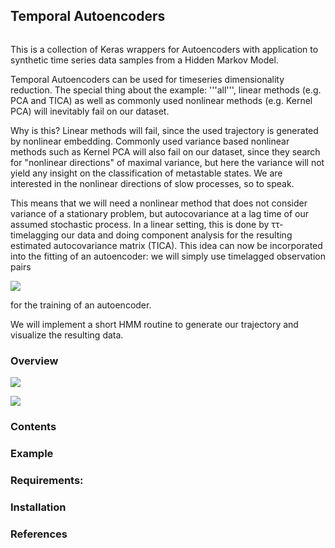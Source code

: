 ﻿
## Temporal Autoencoders
![]()

This is a collection of Keras wrappers for Autoencoders with application to synthetic time series data samples from a Hidden Markov Model.

Temporal Autoencoders can be used for timeseries dimensionality reduction. The special thing about the example: '''all''', linear methods (e.g. PCA and TICA) as well as commonly used nonlinear methods (e.g. Kernel PCA) will inevitably fail on our dataset.

Why is this? Linear methods will fail, since the used trajectory is generated by nonlinear embedding. Commonly used variance based nonlinear methods such as Kernel PCA will also fail on our dataset, since they search for "nonlinear directions" of maximal variance, but here the variance will not yield any insight on the classification of metastable states. We are interested in the nonlinear directions of slow processes, so to speak.



This means that we will need a nonlinear method that does not consider variance of a stationary problem, but autocovariance at a lag time of our assumed stochastic process. In a linear setting, this is done by ττ-timelagging our data and doing component analysis for the resulting estimated autocovariance matrix (TICA). This idea can now be incorporated into the fitting of an autoencoder: we will simply use timelagged observation pairs 

<img src="https://latex.codecogs.com/gif.latex?O_t=\text { $x(t),x(t+τ)x(t),x(t+τ)$ } t " /> 

for the training of an autoencoder.

We will implement a short HMM routine to generate our trajectory and visualize the resulting data.

### Overview

![](https://raw.githubusercontent.com/mmontana/keras_temporal_autoencoder/master/img/01_data_overview.png)

![](https://raw.githubusercontent.com/mmontana/keras_temporal_autoencoder/master/img/02_data_transformation.png)




### Contents


### Example


### Requirements:

### Installation


### References

